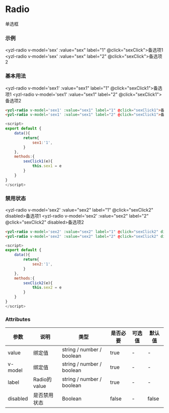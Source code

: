 # Radio 
单选框

### 示例
<script>
export default {
    data(){
        return{
            sex:'1',
        }
    },
    methods:{
        sexClick(e){
            this.sex = e
        }
    }
}
</script>
<yzl-radio v-model='sex' :value="sex" label="1" @click="sexClick">备选项1</yzl-radio>
<yzl-radio v-model='sex' :value="sex" label="2" @click="sexClick">备选项2</yzl-radio>

### 基本用法
<script>
export default {
    data(){
        return{
            sex1:'1',
        }
    },
    methods:{
        sexClick1(e){
            this.sex1 = e
        }
    }
}
</script>
<yzl-radio v-model='sex1' :value="sex1" label="1" @click="sexClick1">备选项1</yzl-radio>
<yzl-radio v-model='sex1' :value="sex1" label="2" @click="sexClick1">备选项2</yzl-radio>


```html
<yzl-radio v-model='sex1' :value="sex1" label="1" @click="sexClick1">备选项1</yzl-radio>
<yzl-radio v-model='sex1' :value="sex1" label="2" @click="sexClick1">备选项2</yzl-radio>
```
```js
<script>
export default {
    data(){
        return{
            sex1:'1',
        }
    },
    methods:{
        sexClick1(e){
            this.sex1 = e
        }
    }
}
</script>
```

### 禁用状态
<script>
export default {
    data(){
        return{
            sex2:'1',
        }
    },
    methods:{
        sexClick2(e){
            this.sex2 = e
        }
    }
}
</script>
<yzl-radio v-model='sex2' :value="sex2" label="1" @click="sexClick2" disabled>备选项1</yzl-radio>
<yzl-radio v-model='sex2' :value="sex2" label="2" @click="sexClick2" disabled>备选项2</yzl-radio>

```html
<yzl-radio v-model='sex2' :value="sex2" label="1" @click="sexClick2" disabled>备选项1</yzl-radio>
<yzl-radio v-model='sex2' :value="sex2" label="2" @click="sexClick2" disabled>备选项2</yzl-radio>
```
```js
<script>
export default {
    data(){
        return{
            sex2:'1',
        }
    },
    methods:{
        sexClick2(e){
            this.sex2 = e
        }
    }
}
</script>
```





### Attributes
| 参数 | 说明 |类型 | 是否必要 | 可选值 | 默认值 |
| --- | --- | --- |   ---   |  ---  |  ---  |
| value | 绑定值 |string / number / boolean | true | - | - |
| v-model | 绑定值 |string / number / boolean | true | - | - |
| label | Radio的value |string / number / boolean | true | - | - |
| disabled | 是否禁用状态 |Boolean | false | - | false |